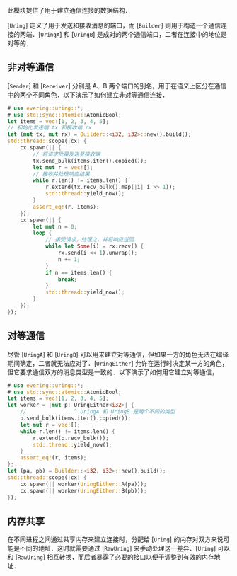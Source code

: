 此模块提供了用于建立通信连接的数据结构．

[`Uring`] 定义了用于发送和接收消息的端口，而 [`Builder`] 则用于构造一个通信连接的两端．[`UringA`] 和 [`UringB`] 是成对的两个通信端口，二者在连接中的地位是对等的．

## 非对等通信

[`Sender`] 和 [`Receiver`] 分别是 A、B 两个端口的别名，用于在语义上区分在通信中的两个不同角色．以下演示了如何建立非对等通信连接，

```rust
# use evering::uring::*;
# use std::sync::atomic::AtomicBool;
let items = vec![1, 2, 3, 4, 5];
// 初始化发送端 tx 和接收端 rx
let (mut tx, mut rx) = Builder::<i32, i32>::new().build();
std::thread::scope(|cx| {
    cx.spawn(|| {
        // 将请求批量发送至接收端
        tx.send_bulk(items.iter().copied());
        let mut r = vec![];
        // 接收并处理响应结果
        while r.len() != items.len() {
            r.extend(tx.recv_bulk().map(|i| i >> 1));
            std::thread::yield_now();
        }
        assert_eq!(r, items);
    });
    cx.spawn(|| {
        let mut n = 0;
        loop {
            // 接受请求，处理之，并将响应送回
            while let Some(i) = rx.recv() {
                rx.send(i << 1).unwrap();
                n += 1;
            }
            if n == items.len() {
                break;
            }
            std::thread::yield_now();
        }
    });
});
```

## 对等通信

尽管 [`UringA`] 和 [`UringB`] 可以用来建立对等通信，但如果一方的角色无法在编译期间确定，二者就无法应对了．[`UringEither`] 允许在运行时决定某一方的角色，但它要求通信双方的消息类型是一致的．以下演示了如何用它建立对等通信，

```rust
# use evering::uring::*;
# use std::sync::atomic::AtomicBool;
let items = vec![1, 2, 3, 4, 5];
let worker = |mut p: UringEither<i32>| {
    //               ^ UringA 和 UringB 是两个不同的类型
    p.send_bulk(items.iter().copied());
    let mut r = vec![];
    while r.len() != items.len() {
        r.extend(p.recv_bulk());
        std::thread::yield_now();
    }
    assert_eq!(r, items);
};
let (pa, pb) = Builder::<i32, i32>::new().build();
std::thread::scope(|cx| {
    cx.spawn(|| worker(UringEither::A(pa)));
    cx.spawn(|| worker(UringEither::B(pb)));
});
```

## 内存共享

在不同进程之间通过共享内存来建立连接时，分配给 [`Uring`] 的内存对双方来说可能是不同的地址．这时就需要通过 [`RawUring`] 来手动处理这一差异．[`Uring`] 可以和 [`RawUring`] 相互转换，而后者暴露了必要的接口以便于调整到有效的内存地址．
